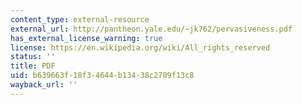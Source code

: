 ```yaml
---
content_type: external-resource
external_url: http://pantheon.yale.edu/~jk762/pervasiveness.pdf
has_external_license_warning: true
license: https://en.wikipedia.org/wiki/All_rights_reserved
status: ''
title: PDF
uid: b639663f-18f3-4644-b134-38c2709f13c8
wayback_url: ''
---
```

